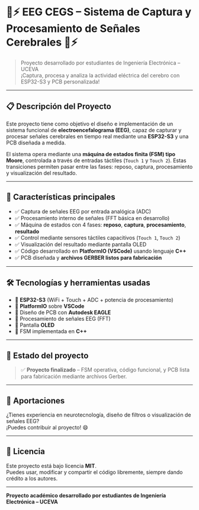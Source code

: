 # 🧠⚡ EEG CEGS – Sistema de Captura y Procesamiento de Señales Cerebrales 🧠⚡

> Proyecto desarrollado por estudiantes de Ingeniería Electrónica – UCEVA  
> ¡Captura, procesa y analiza la actividad eléctrica del cerebro con ESP32-S3 y PCB personalizada!

---

## 📋 Descripción del Proyecto

Este proyecto tiene como objetivo el diseño e implementación de un sistema funcional de **electroencefalograma (EEG)**, capaz de capturar y procesar señales cerebrales en tiempo real mediante una **ESP32-S3** y una PCB diseñada a medida.

El sistema opera mediante una **máquina de estados finita (FSM) tipo Moore**, controlada a través de entradas táctiles (`Touch 1` y `Touch 2`). Estas transiciones permiten pasar entre las fases: reposo, captura, procesamiento y visualización del resultado.

---

## 🧩 Características principales

- ✅ Captura de señales EEG por entrada analógica (ADC)
- ✅ Procesamiento interno de señales (FFT básica en desarrollo)
- ✅ Máquina de estados con 4 fases: **reposo**, **captura**, **procesamiento**, **resultado**
- ✅ Control mediante sensores táctiles capacitivos (`Touch 1`, `Touch 2`)
- ✅ Visualización del resultado mediante pantalla OLED
- ✅ Código desarrollado en **PlatformIO (VSCode)** usando lenguaje **C++**
- ✅ PCB diseñada y **archivos GERBER listos para fabricación**

---

## 🛠️ Tecnologías y herramientas usadas

- 🔹 **ESP32-S3** (WiFi + Touch + ADC + potencia de procesamiento)
- 🔹 **PlatformIO** sobre **VSCode**
- 🔹 Diseño de PCB con **Autodesk EAGLE**
- 🔹 Procesamiento de señales EEG (FFT)
- 🔹 Pantalla **OLED**
- 🔹 FSM implementada en **C++**

---

## 🚀 Estado del proyecto

> ✅ **Proyecto finalizado** – FSM operativa, código funcional, y PCB lista para fabricación mediante archivos Gerber.

---

## 🤝 Aportaciones

¿Tienes experiencia en neurotecnología, diseño de filtros o visualización de señales EEG?  
¡Puedes contribuir al proyecto! 😄

---

## 📜 Licencia

Este proyecto está bajo licencia **MIT**.  
Puedes usar, modificar y compartir el código libremente, siempre dando crédito a los autores.

---

**Proyecto académico desarrollado por estudiantes de Ingeniería Electrónica – UCEVA**
